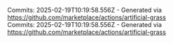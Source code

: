 Commits: 2025-02-19T10:19:58.556Z - Generated via https://github.com/marketplace/actions/artificial-grass
<br>
Commits: 2025-02-19T10:19:58.556Z - Generated via https://github.com/marketplace/actions/artificial-grass
<br>
